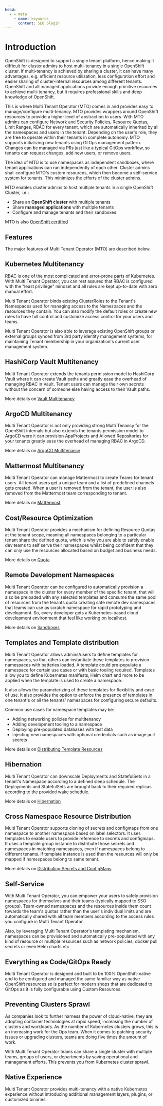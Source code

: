 ```yaml
---
head:
  - - meta
    - name: keywords
      content: SEO plugin
---
```


# Introduction

[//]: # ( introduction.md, features.md)

OpenShift is designed to support a single tenant platform, hence making it difficult for cluster admins to host multi-tenancy in a single OpenShift cluster. If multi-tenancy is achieved by sharing a cluster, it can have many advantages, e.g. efficient resource utilization, less configuration effort and easier sharing of cluster-internal resources among different tenants. OpenShift and all managed applications provide enough primitive resources to achieve multi-tenancy, but it requires professional skills and deep knowledge of OpenShift.

This is where Multi Tenant Operator (MTO) comes in and provides easy to manage/configure multi-tenancy. MTO provides wrappers around OpenShift resources to provide a higher level of abstraction to users. With MTO admins can configure Network and Security Policies, Resource Quotas, Limit Ranges, RBAC for every tenant, which are automatically inherited by all the namespaces and users in the tenant. Depending on the user's role, they are free to operate within their tenants in complete autonomy.
MTO supports initializing new tenants using GitOps management pattern. Changes can be managed via PRs just like a typical GitOps workflow, so tenants can request changes, add new users, or remove users.

The idea of MTO is to use namespaces as independent sandboxes, where tenant applications can run independently of each other. Cluster admins shall configure MTO's custom resources, which then become a self-service system for tenants. This minimizes the efforts of the cluster admins.

MTO enables cluster admins to host multiple tenants in a single OpenShift Cluster, i.e.:

* Share an **OpenShift cluster** with multiple tenants
* Share **managed applications** with multiple tenants
* Configure and manage tenants and their sandboxes

MTO is also [OpenShift certified](https://catalog.redhat.com/software/operators/detail/618fa05e3adfdfc43f73b126)

## Features

The major features of Multi Tenant Operator (MTO) are described below.

## Kubernetes Multitenancy

RBAC is one of the most complicated and error-prone parts of Kubernetes. With Multi Tenant Operator, you can rest assured that RBAC is configured with the "least privilege" mindset and all rules are kept up-to-date with zero manual effort.

Multi Tenant Operator binds existing ClusterRoles to the Tenant's Namespaces used for managing access to the Namespaces and the resources they contain. You can also modify the default roles or create new roles to have full control and customize access control for your users and teams.

Multi Tenant Operator is also able to leverage existing OpenShift groups or external groups synced from 3rd party identity management systems, for maintaining Tenant membership in your organization's current user management system.

## HashiCorp Vault Multitenancy

Multi Tenant Operator extends the tenants permission model to HashiCorp Vault where it can create Vault paths and greatly ease the overhead of managing RBAC in Vault. Tenant users can manage their own secrets without the concern of someone else having access to their Vault paths.

More details on [Vault Multitenancy](./vault-multitenancy.md)

## ArgoCD Multitenancy

Multi Tenant Operator is not only providing strong Multi Tenancy for the OpenShift internals but also extends the tenants permission model to ArgoCD were it can provision AppProjects and Allowed Repositories for your tenants greatly ease the overhead of managing RBAC in ArgoCD.

More details on [ArgoCD Multitenancy](./argocd-multitenancy.md)

## Mattermost Multitenancy

Multi Tenant Operator can manage Mattermost to create Teams for tenant users. All tenant users get a unique team and a list of predefined channels gets created. When a user is removed from the tenant, the user is also removed from the Mattermost team corresponding to tenant.

More details on [Mattermost](./usecases/mattermost.md)

## Cost/Resource Optimization

Multi Tenant Operator provides a mechanism for defining Resource Quotas at the tenant scope, meaning all namespaces belonging to a particular tenant share the defined quota, which is why you are able to safely enable dev teams to self serve their namespaces whilst being confident that they can only use the resources allocated based on budget and business needs.

More details on [Quota](./usecases/quota.md)

## Remote Development Namespaces

Multi Tenant Operator can be configured to automatically provision a namespace in the cluster for every member of the specific tenant, that will also be preloaded with any selected templates and consume the same pool of resources from the tenants quota creating safe remote dev namespaces that teams can use as scratch namespace for rapid prototyping and development. So, every developer gets a Kubernetes-based cloud development environment that feel like working on localhost.

More details on [Sandboxes](./usecases/private-sandboxes.md)

## Templates and Template distribution

Multi Tenant Operator allows admins/users to define templates for namespaces, so that others can instantiate these templates to provision namespaces with batteries loaded. A template could pre-populate a namespace for certain use cases or with basic tooling required. Templates allow you to define Kubernetes manifests, Helm chart and more to be applied when the template is used to create a namespace.

It also allows the parameterizing of these templates for flexibility and ease of use. It also provides the option to enforce the presence of templates in one tenant's or all the tenants' namespaces for configuring secure defaults.

Common use cases for namespace templates may be:

* Adding networking policies for multitenancy
* Adding development tooling to a namespace
* Deploying pre-populated databases with test data
* Injecting new namespaces with optional credentials such as image pull secrets

More details on [Distributing Template Resources](./usecases/deploying-templates.md)

## Hibernation

Multi Tenant Operator can downscale Deployments and StatefulSets in a tenant's Namespace according to a defined  sleep schedule. The Deployments and StatefulSets are brought back to their required replicas according to the provided wake schedule.

More details on [Hibernation](./hibernation.md)

## Cross Namespace Resource Distribution

Multi Tenant Operator supports cloning of secrets and configmaps from one namespace to another namespace based on label selectors. It uses templates to enable users to provide reference to secrets and configmaps. It uses a template group instance to distribute those secrets and namespaces in matching namespaces, even if namespaces belong to different tenants. If template instance is used then the resources will only be mapped if namespaces belong to same tenant.

More details on [Distributing Secrets and ConfigMaps](./usecases/distributing-resources.md)

## Self-Service

With Multi Tenant Operator, you can empower your users to safely provision namespaces for themselves and their teams (typically mapped to SSO groups). Team-owned namespaces and the resources inside them count towards the team's quotas rather than the user's individual limits and are automatically shared with all team members according to the access rules you configure in Multi Tenant Operator.

Also, by leveraging Multi Tenant Operator's templating mechanism, namespaces can be provisioned and automatically pre-populated with any kind of resource or multiple resources such as network policies, docker pull secrets or even Helm charts etc

## Everything as Code/GitOps Ready

Multi Tenant Operator is designed and built to be 100% OpenShift-native and to be configured and managed the same familiar way as native OpenShift resources so is perfect for modern shops that are dedicated to GitOps as it is fully configurable using Custom Resources.

## Preventing Clusters Sprawl

As companies look to further harness the power of cloud-native, they are adopting container technologies at rapid speed, increasing the number of clusters and workloads. As the number of Kubernetes clusters grows, this is an increasing work for the Ops team. When it comes to patching security issues or upgrading clusters, teams are doing five times the amount of work.

With Multi Tenant Operator teams can share a single cluster with multiple teams, groups of users, or departments by saving operational and management efforts. This prevents you from Kubernetes cluster sprawl.

## Native Experience

Multi Tenant Operator provides multi-tenancy with a native Kubernetes experience without introducing additional management layers, plugins, or customized binaries.
